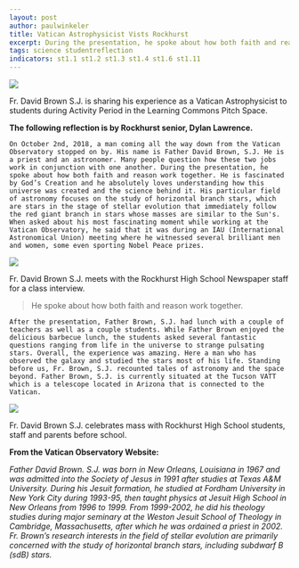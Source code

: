 ```yaml
---
layout: post
author: paulwinkeler
title: Vatican Astrophysicist Vists Rockhurst 
excerpt: During the presentation, he spoke about how both faith and reason work together. He is fascinated by God’s Creation and he absolutely loves understanding how this universe was created and the science behind it.
tags: science studentreflection
indicators: st1.1 st1.2 st1.3 st1.4 st1.6 st1.11
---
```

      
<div class="flex-wrapper">
  <div class="x1"><img src="{{ site.baseurl }}/img/Fr Brown Pitch Space.JPG"></div>
</div>
<p class="caption">Fr. David Brown S.J. is sharing his experience as a Vatican Astrophysicist to students during Activity Period in the Learning Commons Pitch Space.</p>
<b>The following reflection is by Rockhurst senior, Dylan Lawrence.</b>

	On October 2nd, 2018, a man coming all the way down from the Vatican Observatory stopped on by. His name is Father David Brown, S.J. He is a priest and an astronomer. Many people question how these two jobs work in conjunction with one another. During the presentation, he spoke about how both faith and reason work together. He is fascinated by God’s Creation and he absolutely loves understanding how this universe was created and the science behind it. His particular field of astronomy focuses on the study of horizontal branch stars, which are stars in the stage of stellar evolution that immediately follow the red giant branch in stars whose masses are similar to the Sun's. When asked about his most fascinating moment while working at the Vatican Observatory, he said that it was during an IAU (International Astronomical Union) meeting where he witnessed several brilliant men and women, some even sporting Nobel Peace prizes.


<div class="flex-wrapper">
  <div class="x1"><img src="{{ site.baseurl }}/img/Fr Brown Class.jpg"></div>
</div>
<p class="caption">Fr. David Brown S.J. meets with the Rockhurst High School Newspaper staff for a class interview.</p>

<blockquote>He spoke about how both faith and reason work together.</blockquote>


	After the presentation, Father Brown, S.J. had lunch with a couple of teachers as well as a couple students. While Father Brown enjoyed the delicious barbecue lunch, the students asked several fantastic questions ranging from life in the universe to strange pulsating stars. Overall, the experience was amazing. Here a man who has observed the galaxy and studied the stars most of his life. Standing before us, Fr. Brown, S.J. recounted tales of astronomy and the space beyond. Father Brown, S.J. is currently situated at the Tucson VATT which is a telescope located in Arizona that is connected to the Vatican.

<div class="flex-wrapper">
  <div class="x1"><img src="{{ site.baseurl }}/img/Fr Brown Mass.jpg"></div>
</div>
<p class="caption">Fr. David Brown S.J. celebrates mass with Rockhurst High School students, staff and parents before school.</p>

<b>From the Vatican Observatory Website:</b>

<i>Father David Brown. S.J. was born in New Orleans, Louisiana in 1967 and was admitted into the Society of Jesus in 1991 after studies at Texas A&M University. During his Jesuit formation, he studied at Fordham University in New York City during 1993-95, then taught physics at Jesuit High School in New Orleans from 1996 to 1999. From 1999-2002, he did his theology studies during major seminary at the Weston Jesuit School of Theology in Cambridge, Massachusetts, after which he was ordained a priest in 2002. Fr. Brown’s research interests in the field of stellar evolution are primarily concerned with the study of horizontal branch stars, including subdwarf B (sdB) stars. </i>
